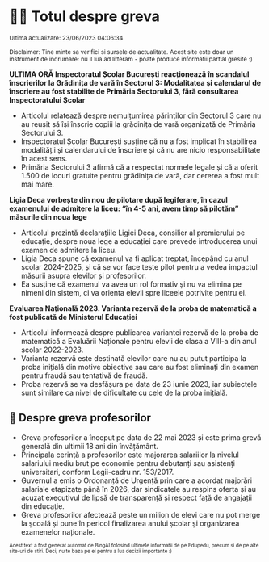 # 👩‍🏫 Totul despre greva
<sub>Ultima actualizare: 23/06/2023 04:06:34</sub>

<sub>Disclaimer: Tine minte sa verifici si sursele de actualitate. Acest site este doar un instrument de indrumare: nu il lua ad litteram - poate produce informatii partial gresite :)</sub>

**ULTIMA ORĂ Inspectoratul Școlar București reacționează în scandalul înscrierilor la Grădinița de vară în Sectorul 3: Modalitatea și calendarul de înscriere au fost stabilite de Primăria Sectorului 3, fără consultarea Inspectoratului Școlar**

- Articolul relatează despre nemulțumirea părinților din Sectorul 3 care nu au reușit să își înscrie copiii la grădinița de vară organizată de Primăria Sectorului 3.
- Inspectoratul Școlar București susține că nu a fost implicat în stabilirea modalității și calendarului de înscriere și că nu are nicio responsabilitate în acest sens.
- Primăria Sectorului 3 afirmă că a respectat normele legale și că a oferit 1.500 de locuri gratuite pentru grădinița de vară, dar cererea a fost mult mai mare.

**Ligia Deca vorbește din nou de pilotare după legiferare, în cazul examenului de admitere la liceu: “în 4-5 ani, avem timp să pilotăm” măsurile din noua lege**

- Articolul prezintă declarațiile Ligiei Deca, consilier al premierului pe educație, despre noua lege a educației care prevede introducerea unui examen de admitere la liceu.
- Ligia Deca spune că examenul va fi aplicat treptat, începând cu anul școlar 2024-2025, și că se vor face teste pilot pentru a vedea impactul măsurii asupra elevilor și profesorilor.
- Ea susține că examenul va avea un rol formativ și nu va elimina pe nimeni din sistem, ci va orienta elevii spre liceele potrivite pentru ei.

**Evaluarea Națională 2023. Varianta rezervă de la proba de matematică a fost publicată de Ministerul Educației**

- Articolul informează despre publicarea variantei rezervă de la proba de matematică a Evaluării Naționale pentru elevii de clasa a VIII-a din anul școlar 2022-2023.
- Varianta rezervă este destinată elevilor care nu au putut participa la proba inițială din motive obiective sau care au fost eliminați din examen pentru fraudă sau tentativă de fraudă.
- Proba rezervă se va desfășura pe data de 23 iunie 2023, iar subiectele sunt similare ca nivel de dificultate cu cele de la proba inițială.

## 🏫 Despre greva profesorilor

- Greva profesorilor a început pe data de 22 mai 2023 și este prima grevă generală din ultimii 18 ani din învățământ.
- Principala cerință a profesorilor este majorarea salariilor la nivelul salariului mediu brut pe economie pentru debutanți sau asistenți universitari, conform Legii-cadru nr. 153/2017.
- Guvernul a emis o Ordonanță de Urgență prin care a acordat majorări salariale etapizate până în 2026, dar sindicatele au respins oferta și au acuzat executivul de lipsă de transparență și respect față de angajații din educație.
- Greva profesorilor afectează peste un milion de elevi care nu pot merge la școală și pune în pericol finalizarea anului școlar și organizarea examenelor naționale.


<sub><sub>Acest text a fost generat automat de BingAI folosind ultimele informatii de pe Edupedu, precum si de pe alte site-uri de stiri. Deci, nu te baza pe el pentru a lua decizii importante :)</sub></sub>